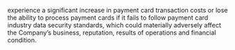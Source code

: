 experience a significant increase in payment card transaction costs or lose the ability to process payment cards if it fails to follow
payment  card  industry  data  security  standards,  which  could  materially  adversely  affect  the  Company’s  business,  reputation,
results of operations and financial condition.